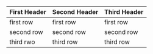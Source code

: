 First Header | Second Header | Third Header
------------ | ------------- | ------------
first row    | first row     | first row
second row   | second row    | second row
third rwo    | third row     | third row
